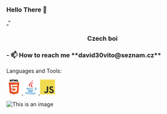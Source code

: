 
### Hello There 👋
„“

<h3 align="center">Czech boi</h3>

<h3 align="left">- 📫 How to reach me **david30vito@seznam.cz**</h3>
<p align="left">
</p>

Languages and Tools:
<p align="left"> <a href="https://www.w3.org/html/" target="_blank" rel="noreferrer"> <img src="https://raw.githubusercontent.com/devicons/devicon/master/icons/html5/html5-original-wordmark.svg" alt="html5" width="40" height="40"/> </a> <a href="https://www.java.com" target="_blank" rel="noreferrer"> <img src="https://raw.githubusercontent.com/devicons/devicon/master/icons/java/java-original.svg" alt="java" width="40" height="40"/> </a> <a href="https://developer.mozilla.org/en-US/docs/Web/JavaScript" target="_blank" rel="noreferrer"> <img src="https://raw.githubusercontent.com/devicons/devicon/master/icons/javascript/javascript-original.svg" alt="javascript" width="40" height="40"/> </a> </p>

![This is an image](https://www.classictrainers.cz/uws_images/letouny/nahledy/Spitfire.jpg)

